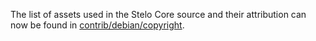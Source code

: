 The list of assets used in the Stelo Core source and their attribution can now be found in [contrib/debian/copyright](../contrib/debian/copyright).
